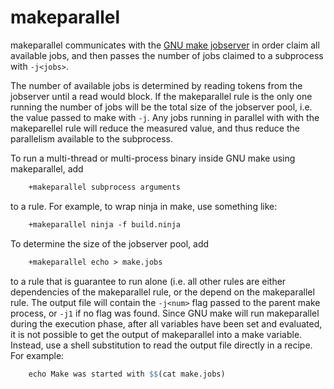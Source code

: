 <!---
Copyright (C) 2015 The Android Open Source Project

Licensed under the Apache License, Version 2.0 (the "License");
you may not use this file except in compliance with the License.
You may obtain a copy of the License at

     http://www.apache.org/licenses/LICENSE-2.0

Unless required by applicable law or agreed to in writing, software
distributed under the License is distributed on an "AS IS" BASIS,
WITHOUT WARRANTIES OR CONDITIONS OF ANY KIND, either express or implied.
See the License for the specific language governing permissions and
limitations under the License.
-->

makeparallel
============
makeparallel communicates with the [GNU make jobserver](http://make.mad-scientist.net/papers/jobserver-implementation/)
in order claim all available jobs, and then passes the number of jobs
claimed to a subprocess with `-j<jobs>`.

The number of available jobs is determined by reading tokens from the jobserver
until a read would block.  If the makeparallel rule is the only one running the
number of jobs will be the total size of the jobserver pool, i.e. the value
passed to make with `-j`.  Any jobs running in parallel with with the
makeparellel rule will reduce the measured value, and thus reduce the
parallelism available to the subprocess.

To run a multi-thread or multi-process binary inside GNU make using
makeparallel, add
```Makefile
	+makeparallel subprocess arguments
```
to a rule.  For example, to wrap ninja in make, use something like:
```Makefile
	+makeparallel ninja -f build.ninja
```

To determine the size of the jobserver pool, add
```Makefile
	+makeparallel echo > make.jobs
```
to a rule that is guarantee to run alone (i.e. all other rules are either
dependencies of the makeparallel rule, or the depend on the makeparallel
rule.  The output file will contain the `-j<num>` flag passed to the parent
make process, or `-j1` if no flag was found.  Since GNU make will run
makeparallel during the execution phase, after all variables have been
set and evaluated, it is not possible to get the output of makeparallel
into a make variable.  Instead, use a shell substitution to read the output
file directly in a recipe.  For example:
```Makefile
	echo Make was started with $$(cat make.jobs)
```
